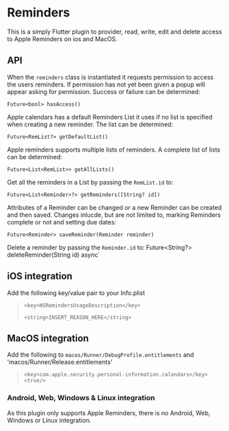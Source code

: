 # Reminders

This is a simply Flutter plugin to provider, read, write, edit and delete access to Apple Reminders on ios and MacOS.

## API

When the `reminders` class is instantiated it requests permission to access the users reminders. If permission has not yet been given a popup will appear asking for permission. Success or failure can be determined:

`Future<bool> hasAccess()`

Apple calendars has a default Reminders List it uses if no list is specified when creating a new reminder. The list can be determined:

`Future<RemList?> getDefaultList()`

Apple reminders supports multiple lists of reminders. A complete list of lists can be determined:

`Future<List<RemList>> getAllLists()`

Get all the reminders in a List by passing the `RemList.id` to:

`Future<List<Reminder>?> getReminders([String? id])`

Attributes of a Reminder can be changed or a new Reminder can be created and then saved. Changes inlucde, but are not limited to, marking Reminders complete or not and setting due dates:

`Future<Reminder> saveReminder(Reminder reminder)`

Delete a reminder by passing the `Reminder.id` to:
Future<String?> deleteReminder(String id) async`

## iOS integration

Add the following key/value pair to your Info.plist
>
>    `<key>NSRemindersUsageDescription</key>`
> 
>    `<string>INSERT_REASON_HERE</string>`


## MacOS integration

Add the following to `macos/Runner/DebugProfile.entitlements` and 'macos/Runner/Release.entitlements'

>
>   `<key>com.apple.security.personal-information.calendars</key>`
>   `<true/>`
>	

### Android, Web, Windows & Linux integration

As this plugin only supports Apple Reminders, there is no Android, Web, Windows or Linux integration.